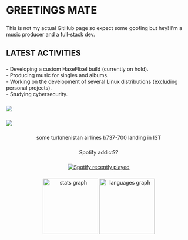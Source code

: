 <h1 align="left">GREETINGS MATE</h1>

###

<p align="left">This is not my actual GitHub page so expect some goofing but hey! I'm a music producer and a full-stack dev.</p>

###

<h2 align="left">LATEST ACTIVITIES</h2>

###

<p align="left">- Developing a custom HaxeFlixel build (currently on hold).<br>- Producing music for singles and albums.<br>- Working on the development of several Linux distributions (excluding personal projects).<br>- Studying cybersecurity.</p>

###

![](https://media.discordapp.net/attachments/1378367187869503559/1378367229619339334/LANGUAGES.png?ex=683c5804&is=683b0684&hm=78740d165cb2dbf2b21cf1b02b6f41f02b58bad0b67e61df5a95877993fb9527&=&format=webp&quality=lossless&width=1500&height=375)

###

![](https://media.discordapp.net/attachments/1378367187869503559/1378376787691569202/LANGUAGES_1_-_Copy.png?ex=683c60eb&is=683b0f6b&hm=c8e8f11abc816f8b416d11fe729e868c10de7b67d6ce66c06045f01e6742db30&=&format=webp&quality=lossless&width=1500&height=375)

###

<p align="center">some turkmenistan airlines b737-700 landing in IST</p>

###

<p align="center">Spotify addict??</p>

###

<div align="center">
  <a href="https://open.spotify.com/user/0phqbx4mvlpnybq8bj40436cl">
    <img src="https://spotify-recently-played-readme.vercel.app/api?user=0phqbx4mvlpnybq8bj40436cl&count=10&unique=false" alt="Spotify recently played"  />
  </a>
</div>

###

<div align="center">
  <img src="https://github-readme-stats.vercel.app/api?username=hxida&hide_title=false&hide_rank=false&show_icons=true&include_all_commits=true&count_private=true&disable_animations=false&theme=dracula&locale=en&hide_border=false&order=1" height="150" alt="stats graph"  />
  <img src="https://github-readme-stats.vercel.app/api/top-langs?username=hxida&locale=en&hide_title=false&layout=compact&card_width=320&langs_count=5&theme=dracula&hide_border=false&order=2" height="150" alt="languages graph"  />
</div>

###


<!--## Greetings 👋

<div align="center">
  <img src="https://cdn.jsdelivr.net/gh/devicons/devicon/icons/windows8/windows8-original.svg" height="40" alt="windows8 logo"  />
  <img width="12" />
  <img src="https://cdn.jsdelivr.net/gh/devicons/devicon/icons/android/android-original.svg" height="40" alt="android logo"  />
  <img width="12" />
  <img src="https://cdn.jsdelivr.net/gh/devicons/devicon/icons/linux/linux-original.svg" height="40" alt="linux logo"  />
  <img width="12" />
  <img src="https://cdn.jsdelivr.net/gh/devicons/devicon/icons/debian/debian-original.svg" height="40" alt="debian logo"  />
</div>

Name's Doe, I'm an aviation enthusiast currently studying to become an airline pilot. In addition, I pursue programming as a hobby and have a passion for music. 
I occasionally perform as a vocalist for local bands, so some of my recordings may be available somewhere on the internet.

## Active Stuff 🖥️
- Developing a custom HaxeFlixel build (currently on hold).
- Producing music for singles and albums.
- Working on the development of several Linux distributions (excluding personal projects).
- Studying cybersecurity.

## Social Media 🔎
### Music n stuff
- [Soundcloud Artist Page](https://soundcloud.com/hxida)
- [Spotify Artist Page](https://open.spotify.com/artist/2TxL8fyfPCgOJYQFWtKhVR)
- [Youtube Channel](https://www.youtube.com/@DoeJohnetlee)
<!--
**hxida/hxida** is a ✨ _special_ ✨ repository because its `README.md` (this file) appears on your GitHub profile.

Here are some ideas to get you started:

- 🔭 I’m currently working on ...
- 🌱 I’m currently learning ...
- 👯 I’m looking to collaborate on ...
- 🤔 I’m looking for help with ...
- 💬 Ask me about ...
- 📫 How to reach me: ...
- 😄 Pronouns: ...
- ⚡ Fun fact: ...
-->

